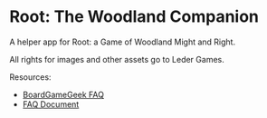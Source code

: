 # Root: The Woodland Companion

A helper app for Root: a Game of Woodland Might and Right.

All rights for images and other assets go to Leder Games.

Resources:
- [BoardGameGeek FAQ](https://boardgamegeek.com/thread/2038847/official-faq-and-guide-reading-rules)
- [FAQ Document](https://docs.google.com/document/d/1usz2D3BCurx2nKEOtDseCwNaFL7vOArvGHdrIt_KPio/edit)